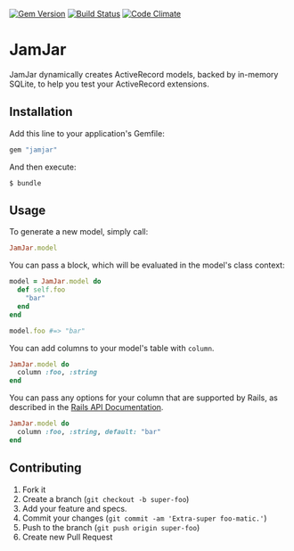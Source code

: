 [![Gem Version](https://img.shields.io/gem/v/jamjar.svg?style=flat-square)](http://rubygems.org/gems/jamjar)
[![Build Status](https://img.shields.io/travis/thomasfedb/jamjar.svg?style=flat-square)](https://travis-ci.org/thomasfedb/jamjar)
[![Code Climate](https://img.shields.io/codeclimate/github/thomasfedb/jamjar.svg?style=flat-square)](https://codeclimate.com/github/thomasfedb/jamjar)

# JamJar

JamJar dynamically creates ActiveRecord models, backed by in-memory SQLite, to help you test your ActiveRecord extensions.

## Installation

Add this line to your application's Gemfile:

```ruby
gem "jamjar"
```

And then execute:

    $ bundle

## Usage

To generate a new model, simply call:

```ruby
JamJar.model
```

You can pass a block, which will be evaluated in the model's class context:

```ruby
model = JamJar.model do
  def self.foo
    "bar"
  end
end

model.foo #=> "bar"
```

You can add columns to your model's table with `column`.

```ruby
JamJar.model do
  column :foo, :string
end
```

You can pass any options for your column that are supported by Rails, as described in the [Rails API Documentation](http://api.rubyonrails.org/classes/ActiveRecord/ConnectionAdapters/TableDefinition.html#method-i-column).

```ruby
JamJar.model do
  column :foo, :string, default: "bar"
end
```

## Contributing

1. Fork it
2. Create a branch (`git checkout -b super-foo`)
3. Add your feature and specs.
4. Commit your changes (`git commit -am 'Extra-super foo-matic.'`)
5. Push to the branch (`git push origin super-foo`)
6. Create new Pull Request

